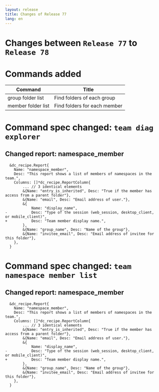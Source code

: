 ```yaml
---
layout: release
title: Changes of Release 77
lang: en
---
```


# Changes between `Release 77` to `Release 78`

# Commands added


| Command            | Title                        |
|--------------------|------------------------------|
| group folder list  | Find folders of each group   |
| member folder list | Find folders for each member |



# Command spec changed: `team diag explorer`



## Changed report: namespace_member

```
  &dc_recipe.Report{
  	Name: "namespace_member",
  	Desc: "This report shows a list of members of namespaces in the team.",
  	Columns: []*dc_recipe.ReportColumn{
  		... // 3 identical elements
  		&{Name: "entry_is_inherited", Desc: "True if the member has access from a parent folder"},
  		&{Name: "email", Desc: "Email address of user."},
  		&{
  			Name: "display_name",
- 			Desc: "Type of the session (web_session, desktop_client, or mobile_client)",
+ 			Desc: "Team member display name.",
  		},
  		&{Name: "group_name", Desc: "Name of the group"},
  		&{Name: "invitee_email", Desc: "Email address of invitee for this folder"},
  	},
  }
```
# Command spec changed: `team namespace member list`



## Changed report: namespace_member

```
  &dc_recipe.Report{
  	Name: "namespace_member",
  	Desc: "This report shows a list of members of namespaces in the team.",
  	Columns: []*dc_recipe.ReportColumn{
  		... // 3 identical elements
  		&{Name: "entry_is_inherited", Desc: "True if the member has access from a parent folder"},
  		&{Name: "email", Desc: "Email address of user."},
  		&{
  			Name: "display_name",
- 			Desc: "Type of the session (web_session, desktop_client, or mobile_client)",
+ 			Desc: "Team member display name.",
  		},
  		&{Name: "group_name", Desc: "Name of the group"},
  		&{Name: "invitee_email", Desc: "Email address of invitee for this folder"},
  	},
  }
```
